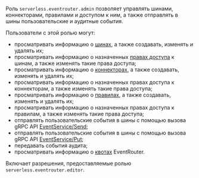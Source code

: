 Роль `serverless.eventrouter.admin` позволяет управлять шинами, коннекторами, правилами и доступом к ним, а также отправлять в шины пользовательские и аудитные события.

Пользователи с этой ролью могут:
* просматривать информацию о [шинах](../../../serverless-integrations/concepts/eventrouter/bus.md), а также создавать, изменять и удалять их;
* просматривать информацию о назначенных [правах доступа](../../../iam/concepts/access-control/index.md) к шинам, а также изменять такие права доступа;
* просматривать информацию о [коннекторах](../../../serverless-integrations/concepts/eventrouter/connector.md), а также создавать, изменять и удалять их;
* просматривать информацию о назначенных правах доступа к коннекторам, а также изменять такие права доступа;
* просматривать информацию о [правилах](../../../serverless-integrations/concepts/eventrouter/rule.md), а также создавать, изменять и удалять их;
* просматривать информацию о назначенных правах доступа к правилам, а также изменять такие права доступа;
* отправлять пользовательские события в шины с помощью вызова gRPC API [EventService/Send](../../../serverless-integrations/eventrouter/api-ref/grpc/Event/send.md);
* отправлять пользовательские события в шины с помощью вызова gRPC API [EventService/Put](../../../serverless-integrations/eventrouter/api-ref/grpc/Event/put.md);
* передавать события аудита;
* просматривать информацию о [квотах](../../../serverless-integrations/concepts/limits.md#eventrouter) EventRouter.

Включает разрешения, предоставляемые ролью `serverless.eventrouter.editor`.